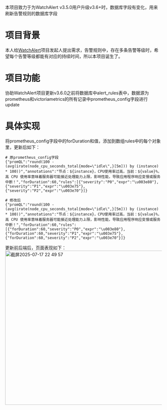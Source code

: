 本项目致力于为WatchAlert v3.5.0用户升级v3.6+时，数据库字段有变化，用来刷新告警规则的数据库字段

# 项目背景
本人给[WatchAlert](https://github.com/opsre/WatchAlert)项目发起人提出需求，告警规则中，存在多条告警等级时，希望每个告警等级都能有对应的持续时间，所以本项目诞生了。

# 项目功能
协助WatchAlert项目更新v3.6.0之前将数据库中alert_rules表中，数据源为prometheus和victoriametrics的所有记录中prometheus_config字段进行update

# 具体实现
将prometheus_config字段中的forDuration和值，添加到数组rules中的每个对象里，更新后如下：
```shell
# 原prometheus_config字段
{"promQL":"round(100 - (avg(irate(node_cpu_seconds_total{mode=\"idle\",}[5m])) by (instance) * 100))","annotations":"节点：${instance}，CPU使用率过高，当前：${value}%，高 CPU 使用率意味着服务器可能接近处理能力上限，影响性能，导致应用程序响应变慢或服务中断！","forDuration":60,"rules":[{"severity":"P0","expr":"\u003e80"},{"severity":"P1","expr":"\u003e75"},{"severity":"P2","expr":"\u003e70"}]}

# 修改后
{"promQL":"round(100 - (avg(irate(node_cpu_seconds_total{mode=\"idle\",}[5m])) by (instance) * 100))","annotations":"节点：${instance}，CPU使用率过高，当前：${value}%，高 CPU 使用率意味着服务器可能接近处理能力上限，影响性能，导致应用程序响应变慢或服务中断！","forDuration":60,"rules":[{"forDuration":60,"severity":"P0","expr":"\u003e80"},{"forDuration":60,"severity":"P1","expr":"\u003e75"},{"forDuration":60,"severity":"P2","expr":"\u003e70"}]}
```
更新前后端后，页面表现如下：
<img width="1412" height="497" alt="截屏2025-07-17 22 49 57" src="https://github.com/user-attachments/assets/da0e5523-c863-470c-b754-17cbb4cfffff" />
